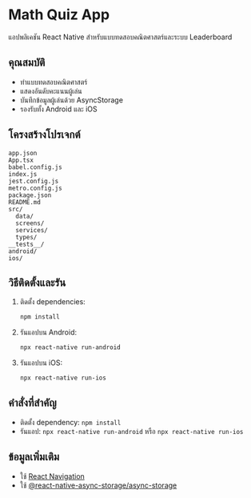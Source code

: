 
# Math Quiz App

แอปพลิเคชัน React Native สำหรับแบบทดสอบคณิตศาสตร์และระบบ Leaderboard

## คุณสมบัติ
- ทำแบบทดสอบคณิตศาสตร์
- แสดงอันดับคะแนนผู้เล่น
- บันทึกข้อมูลผู้เล่นด้วย AsyncStorage
- รองรับทั้ง Android และ iOS

## โครงสร้างโปรเจกต์
```
app.json
App.tsx
babel.config.js
index.js
jest.config.js
metro.config.js
package.json
README.md
src/
  data/
  screens/
  services/
  types/
__tests__/
android/
ios/
```

## วิธีติดตั้งและรัน
1. ติดตั้ง dependencies:
	```sh
	npm install
	```
2. รันแอปบน Android:
	```sh
	npx react-native run-android
	```
3. รันแอปบน iOS:
	```sh
	npx react-native run-ios
	```

## คำสั่งที่สำคัญ
- ติดตั้ง dependency: `npm install`
- รันแอป: `npx react-native run-android` หรือ `npx react-native run-ios`

## ข้อมูลเพิ่มเติม
- ใช้ [React Navigation](https://reactnavigation.org/)
- ใช้ [@react-native-async-storage/async-storage](https://react-native-async-storage.github.io/async-storage/)

